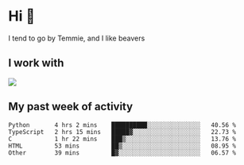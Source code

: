 <h1 align="left">Hi 👋</h1>

<p>I tend to go by Temmie, and I like beavers</p>

<h2 align="left">I work with</h2>

<div align=left>
  <img src="https://skillicons.dev/icons?i=py,godot,javascript,css,html,linux,git,blender,bash,vscode,&theme=dark">
</div>


<h2 align="left">My past week of activity</h2>

<!--START_SECTION:waka-->

```text
Python       4 hrs 2 mins    ██████████░░░░░░░░░░░░░░░   40.56 %
TypeScript   2 hrs 15 mins   █████▓░░░░░░░░░░░░░░░░░░░   22.73 %
C            1 hr 22 mins    ███▒░░░░░░░░░░░░░░░░░░░░░   13.76 %
HTML         53 mins         ██▒░░░░░░░░░░░░░░░░░░░░░░   08.95 %
Other        39 mins         █▓░░░░░░░░░░░░░░░░░░░░░░░   06.57 %
```

<!--END_SECTION:waka-->
